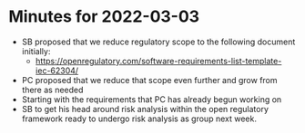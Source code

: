 # Minutes for 2022-03-03

- SB proposed that we reduce regulatory scope to the following document
  initially:
  - <https://openregulatory.com/software-requirements-list-template-iec-62304/>
- PC proposed that we reduce that scope even further and grow from there as
  needed
- Starting with the requirements that PC has already begun working on
- SB to get his head around risk analysis within the open regulatory framework
  ready to undergo risk analysis as group next week.
